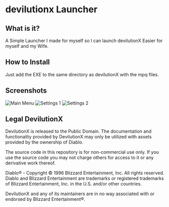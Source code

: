 # devilutionx Launcher
## What is it?
A Simple Launcher I made for myself so I can launch devilutionX Easier for myself and my Wife. 

## How to Install
Just add the EXE to the same directory as devilutionX with the mpq files.

## Screenshots
![Main Menu](https://hempton.us/ProjectX/main.png)
![Settings 1](https://hempton.us/ProjectX/Sett1.png)
![Settings 2](https://hempton.us/ProjectX/Sett2.png)

## Legal DevilutionX
DevilutionX is released to the Public Domain. The documentation and functionality provided by DevilutionX may only be utilized with assets provided by the ownership of Diablo.

The source code in this repository is for non-commercial use only. If you use the source code you may not charge others for access to it or any derivative work thereof.

Diablo® - Copyright © 1996 Blizzard Entertainment, Inc. All rights reserved. Diablo and Blizzard Entertainment are trademarks or registered trademarks of Blizzard Entertainment, Inc. in the U.S. and/or other countries.

DevilutionX and any of its maintainers are in no way associated with or endorsed by Blizzard Entertainment®.
